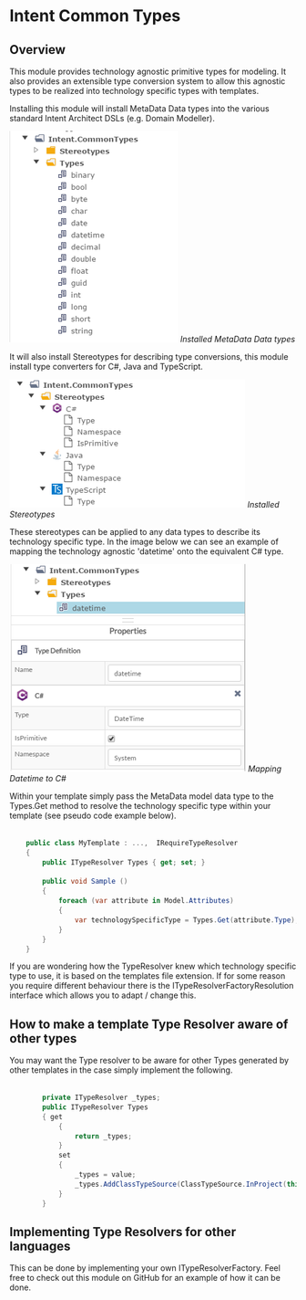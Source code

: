 # Intent Common Types

## Overview

This module provides technology agnostic primitive types for modeling. It also provides an extensible type conversion system to allow this agnostic types to be realized into technology specific types with templates.

Installing this module will install MetaData Data types into the various standard Intent Architect DSLs (e.g. Domain Modeller). 

![Installed MetaData types](images/meta_data_types.png)
*Installed MetaData Data types*

It will also install Stereotypes for describing type conversions, this module install type converters for C#, Java and TypeScript.

![Installed Stereotypes](images/stereo_types.png)
*Installed Stereotypes*

These stereotypes can be applied to any data types to describe its technology specific type. In the image below we can see an example of mapping the technology agnostic 'datetime' onto the equivalent C# type.

![DateTime Mapping](images/date_time_mapping.png)
*Mapping Datetime to C#*

Within your template simply pass the MetaData model data type to the Types.Get method to resolve the technology specific type within your template (see pseudo code example below). 

```csharp

    public class MyTemplate : ...,  IRequireTypeResolver
    {
        public ITypeResolver Types { get; set; }

        public void Sample ()
        {
            foreach (var attribute in Model.Attributes)
            {
                var technologySpecificType = Types.Get(attribute.Type);
            }
        }
    }

```

If you are wondering how the TypeResolver knew which technology specific type to use, it is based on the templates file extension. If for some reason you require different behaviour there is the ITypeResolverFactoryResolution interface which allows you to adapt / change this. 

## How to make a template Type Resolver aware of other types
You may want the Type resolver to be aware for other Types generated by other templates in the case simply implement the following.

```csharp

        private ITypeResolver _types;
        public ITypeResolver Types
        { get
            {
                return _types;
            }
            set
            {
                _types = value;
                _types.AddClassTypeSource(ClassTypeSource.InProject(this.Project, "MyOtherTemplateId"));
            }
        }

```

## Implementing Type Resolvers for other languages

This can be done by implementing your own ITypeResolverFactory. Feel free to check out this module on GitHub for an example of how it can be done.
